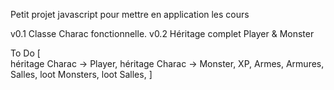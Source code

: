 Petit projet javascript pour mettre en application les cours

v0.1
    Classe Charac fonctionnelle.
v0.2
    Héritage complet
    Player & Monster

To Do
    [   
        héritage Charac -> Player,
        héritage Charac -> Monster,
        XP,
        Armes,
        Armures,
        Salles,
        loot Monsters,
        loot Salles,
    ]